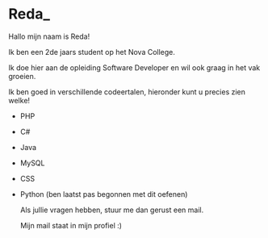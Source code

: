 # Reda_

Hallo mijn naam is Reda!

Ik ben een 2de jaars student op het Nova College.

Ik doe hier aan de opleiding Software Developer en wil ook graag in het vak groeien.

Ik ben goed in verschillende codeertalen, hieronder kunt u precies zien welke!

- PHP
- C#
- Java
- MySQL
- CSS
- Python (ben laatst pas begonnen met dit oefenen)

  Als jullie vragen hebben, stuur me dan gerust een mail.

  Mijn mail staat in mijn profiel :)
  
